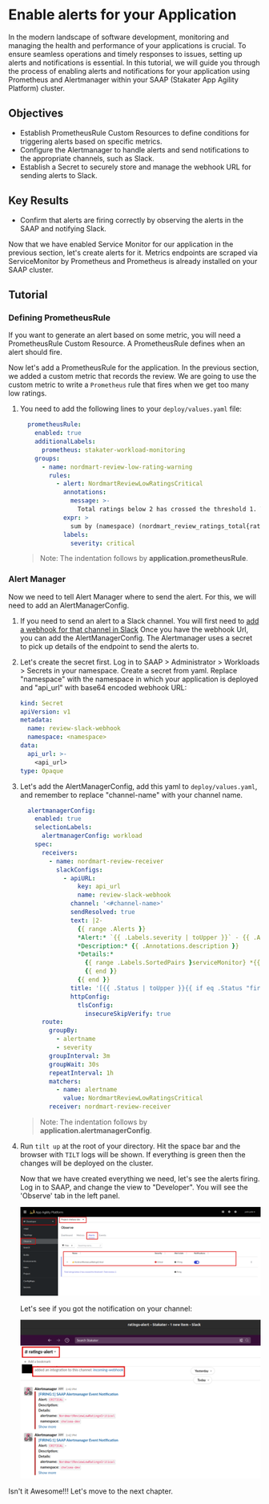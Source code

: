 # Enable alerts for your Application

In the modern landscape of software development, monitoring and managing the health and performance of your applications is crucial. To ensure seamless operations and timely responses to issues, setting up alerts and notifications is essential. In this tutorial, we will guide you through the process of enabling alerts and notifications for your application using Prometheus and Alertmanager within your SAAP (Stakater App Agility Platform) cluster.

## Objectives

- Establish PrometheusRule Custom Resources to define conditions for triggering alerts based on specific metrics.
- Configure the Alertmanager to handle alerts and send notifications to the appropriate channels, such as Slack.
- Establish a Secret to securely store and manage the webhook URL for sending alerts to Slack.

## Key Results

- Confirm that alerts are firing correctly by observing the alerts in the SAAP and notifying Slack.

Now that we have enabled Service Monitor for our application in the previous section, let's create alerts for it. Metrics endpoints are scraped via ServiceMonitor by Prometheus and Prometheus is already installed on your SAAP cluster.

## Tutorial

### Defining PrometheusRule

If you want to generate an alert based on some metric, you will need a PrometheusRule Custom Resource. A PrometheusRule defines when an alert should fire.

Now let's add a PrometheusRule for the application. In the previous section, we added a custom metric that records the review. We are going to use the custom metric to write a `Prometheus` rule that fires when we get too many low ratings.

1. You need to add the following lines to your `deploy/values.yaml` file:

    ```yaml
      prometheusRule:
        enabled: true
        additionalLabels:
          prometheus: stakater-workload-monitoring
        groups:
          - name: nordmart-review-low-rating-warning
            rules:
              - alert: NordmartReviewLowRatingsCritical
                annotations:
                  message: >-
                    Total ratings below 2 has crossed the threshold 1. Total reviews: {{ $value }}.
                expr: >
                  sum by (namespace) (nordmart_review_ratings_total{rating="2"} or nordmart_review_ratings_total{rating="1"}) > 1
                labels:
                  severity: critical
    ```

    > Note: The indentation follows by **application.prometheusRule**.

### Alert Manager

Now we need to tell Alert Manager where to send the alert. For this, we will need to add an AlertManagerConfig.

1. If you need to send an alert to a Slack channel. You will first need to [add a webhook for that channel in Slack](https://docs.stakater.com/saap/managed-addons/monitoring-stack/log-alerts.html)
Once you have the webhook Url, you can add the AlertManagerConfig. The Alertmanager uses a secret to pick up details of the endpoint to send the alerts to.

1. Let's create the secret first. Log in to SAAP > Administrator > Workloads > Secrets in your namespace. Create a secret from yaml. Replace "namespace" with the namespace in which your application is deployed and "api_url" with base64 encoded webhook URL:

    ```yaml
    kind: Secret
    apiVersion: v1
    metadata:
      name: review-slack-webhook
      namespace: <namespace>
    data:
      api_url: >-
        <api_url>
    type: Opaque
    ```

1. Let's add the AlertManagerConfig, add this yaml to `deploy/values.yaml`, and remember to replace "channel-name" with your channel name.

    ```yaml
      alertmanagerConfig:
        enabled: true
        selectionLabels:
          alertmanagerConfig: workload
        spec:
          receivers:
            - name: nordmart-review-receiver
              slackConfigs:
                - apiURL:
                    key: api_url
                    name: review-slack-webhook
                  channel: '<#channel-name>'
                  sendResolved: true
                  text: |2-
                    {{ range .Alerts }}
                    *Alert:* `{{ .Labels.severity | toUpper }}` - {{ .Annotations.summary }}
                    *Description:* {{ .Annotations.description }}
                    *Details:*
                      {{ range .Labels.SortedPairs }serviceMonitor} *{{ .Name }}:* `{{ .Value }}`
                      {{ end }}
                    {{ end }}
                  title: '[{{ .Status | toUpper }}{{ if eq .Status "firing" }}:{{ .Alerts.Firing | len }}{{ end }}] SAAP Alertmanager Event Notification'
                  httpConfig:
                    tlsConfig:
                      insecureSkipVerify: true
          route:
            groupBy:
              - alertname
              - severity
            groupInterval: 3m
            groupWait: 30s
            repeatInterval: 1h
            matchers:
              - name: alertname
                value: NordmartReviewLowRatingsCritical
            receiver: nordmart-review-receiver
    ```

    > Note: The indentation follows by **application.alertmanagerConfig**.

1. Run `tilt up` at the root of your directory. Hit the space bar and the browser with `TILT` logs will be shown. If everything is green then the changes will be deployed on the cluster.

    Now that we have created everything we need, let's see the alerts firing. Log in to SAAP, and change the view to "Developer". You will see the 'Observe' tab in the left panel.

    ![Alerts firing](images/alerts.png)

    Let's see if you got the notification on your channel:

    ![slack notification](images/slack-notification.png)

Isn't it Awesome!!! Let's move to the next chapter.

